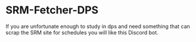 # SRM-Fetcher-DPS
If you are unfortunate enough to study in dps and need something that can scrap the SRM site for schedules you will like this Discord bot. 
